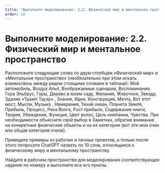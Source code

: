 ```yaml
---
title: "Выполните моделирование: 2.2. Физический мир и ментальное пространство"
order: 14
---
```


# Выполните моделирование: 2.2. Физический мир и ментальное пространство

Расположите следующие слова по двум столбцам «Физический мир» и «Ментальное пространство» (необязательно при этом искать взаимосвязь между рядом стоящими словами в таблице): Мой автомобиль, Воздух Альп, Воображаемые сценарии, Воспоминания, Гора Эльбрус, Горы, Дерево в моем саду, Желания, Животное, Звезда, Здание «Трамп Тауэр» , Знания, Идеи, Конструкция, Мечта, Вот этот мост, Мысли, Музыка , Намерения, Тихий океан, Планета Земля, Прибыль, Процесс, Река Волга, Рост прибыли, Содержание книги, Теория, Убеждения, Функция, Цвет волос, Цель компании, Чувства. При необходимости объясните свой выбор в Заметках, обратив внимание на конкретные физические объекты и на их категории (вот эти мои очки или общая категория очков).

Приведите примеры из рабочих и личных проектов, а только после этого попросите ChatGPT назвать по 10 слов, относящиеся к физическому миру и ментальному пространству.

Найдите в рабочем пространстве для моделирования соответствующее задание по номеру и выполните все его пункты.